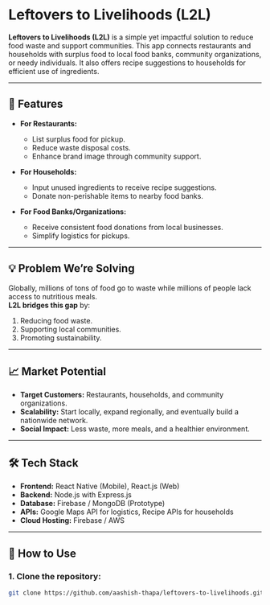 # Leftovers to Livelihoods (L2L)

**Leftovers to Livelihoods (L2L)** is a simple yet impactful solution to reduce food waste and support communities. This app connects restaurants and households with surplus food to local food banks, community organizations, or needy individuals. It also offers recipe suggestions to households for efficient use of ingredients.

---

## 🚀 Features

- **For Restaurants:**  
  - List surplus food for pickup.  
  - Reduce waste disposal costs.  
  - Enhance brand image through community support.

- **For Households:**  
  - Input unused ingredients to receive recipe suggestions.  
  - Donate non-perishable items to nearby food banks.

- **For Food Banks/Organizations:**  
  - Receive consistent food donations from local businesses.  
  - Simplify logistics for pickups.

---

## 💡 Problem We’re Solving
Globally, millions of tons of food go to waste while millions of people lack access to nutritious meals.  
**L2L bridges this gap** by:  
1. Reducing food waste.  
2. Supporting local communities.  
3. Promoting sustainability.

---

## 📈 Market Potential
- **Target Customers:** Restaurants, households, and community organizations.  
- **Scalability:** Start locally, expand regionally, and eventually build a nationwide network.  
- **Social Impact:** Less waste, more meals, and a healthier environment.

---

## 🛠️ Tech Stack

- **Frontend:** React Native (Mobile), React.js (Web)
- **Backend:** Node.js with Express.js
- **Database:** Firebase / MongoDB (Prototype)  
- **APIs:** Google Maps API for logistics, Recipe APIs for households
- **Cloud Hosting:** Firebase / AWS  

---

## 🎯 How to Use

### 1. Clone the repository:
```bash
git clone https://github.com/aashish-thapa/leftovers-to-livelihoods.git
